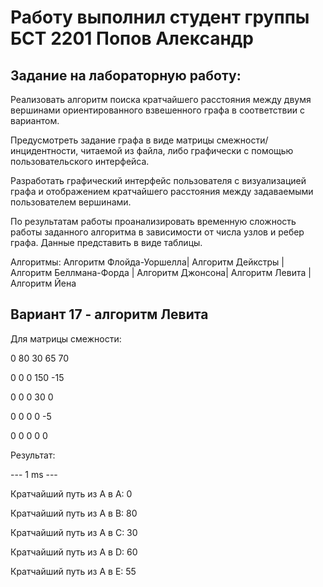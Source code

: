 Работу выполнил студент группы БСТ 2201 Попов Александр
=

Задание на лабораторную работу:
-
Реализовать алгоритм поиска кратчайшего расстояния между двумя вершинами ориентированного взвешенного графа в соответствии с вариантом.

Предусмотреть задание графа в виде матрицы смежности/инцидентности, читаемой из файла, либо графически с помощью пользовательского интерфейса.

Разработать графический интерфейс пользователя с визуализацией графа и отображением кратчайшего расстояния между задаваемыми пользователем вершинами.

По результатам работы проанализировать временную сложность работы заданного алгоритма в зависимости от числа узлов и ребер графа. Данные представить в виде таблицы.

Алгоритмы:
Алгоритм Флойда-Уоршелла| Алгоритм Дейкстры | Алгоритм Беллмана-Форда | Алгоритм Джонсона| Алгоритм Левита | Алгоритм Йена

Вариант 17 - алгоритм Левита
-

Для матрицы смежности:

0 80 30 65 70

0 0 0 150 -15

0 0 0 30 0

0 0 0 0 -5

0 0 0 0 0



Результат:

--- 1 ms ---

Кратчайший путь из A в A: 0

Кратчайший путь из A в B: 80

Кратчайший путь из A в C: 30

Кратчайший путь из A в D: 60

Кратчайший путь из A в E: 55
